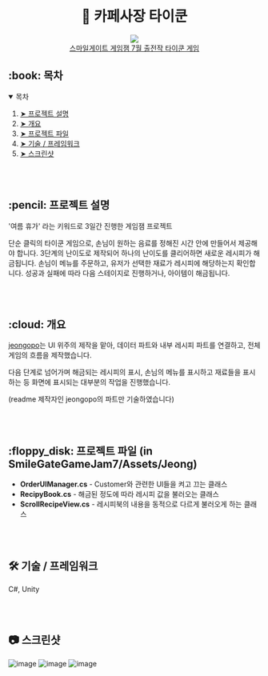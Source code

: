 <!-- HEADER --!>
  
<div align="center">
  <h1> 🍹 카페사장 타이쿤  </h1>
  <img src="https://user-images.githubusercontent.com/52280545/187597806-841897b1-c3b1-4b2b-99e8-531fecb983db.png"/><br>
  <a href="https://indie.onstove.com/ko/games/518/">스마일게이트 게임잼 7월 출전작 타이쿤 게임</a>
</div>

<!-- Contents --!>
<h2 id="table-of-contents"> :book: 목차 </h2>

<details open="open">
  <summary>목차</summary>
  <ol>
    <li><a href="#about-the-project"> ➤ 프로젝트 설명 </a></li>
    <li><a href="#overview"> ➤ 개요 </a></li>
    <li><a href="#project-files-description"> ➤ 프로젝트 파일 </a></li>
    <li><a href="#tech/framwork-used"> ➤ 기술 / 프레임워크</a></li>
    <li><a href="#screen-shot"> ➤ 스크린샷</a></li>
  </ol>
</details>

<br><br>
<!-- ABOUT THE PROJECT -->
<h2 id="about-the-project"> :pencil: 프로젝트 설명 </h2>
<p align="justify"> '여름 휴가' 라는 키워드로 3일간 진행한 게임잼 프로젝트 </p>
<p> 단순 클릭의 타이쿤 게임으로, 손님이 원하는 음료를 정해진 시간 안에 만들어서 제공해야 합니다. 3단계의 난이도로 제작되어 하나의 난이도를 클리어하면 새로운 레시피가 해금됩니다. 손님이 메뉴를 주문하고, 유저가 선택한 재료가 레시피에 해당하는지 확인합니다. 성공과 실패에 따라 다음 스테이지로 진행하거나, 아이템이 해금됩니다. </p>


<br><br>

<!-- OVERVIEW -->
<h2 id="overview"> :cloud: 개요 </h2>

<p align="justify"> 
  <a href="">jeongopo</a>는 UI 위주의 제작을 맡아, 데이터 파트와 내부 레시피 파트를 연결하고, 전체 게임의 흐름을 제작했습니다. 
</p>
<p> 다음 단계로 넘어가며 해금되는 레시피의 표시, 손님의 메뉴를 표시하고 재료들을 표시하는 등 화면에 표시되는 대부분의 작업을 진행했습니다.
</p>
(readme 제작자인 jeongopo의 파트만 기술하였습니다)

<br><br>
<!-- PROJECT FILES DESCRIPTION -->
<h2 id="project-files-description"> :floppy_disk: 프로젝트 파일 (in SmileGateGameJam7/Assets/Jeong) </h2>

<ul>
  <li><b>OrderUIManager.cs</b> - Customer와 관련한 UI들을 켜고 끄는 클래스</li>
  <li><b>RecipyBook.cs</b> - 해금된 정도에 따라 레시피 값을 불러오는 클래스 </li>
  <li><b>ScrollRecipeView.cs</b> - 레시피북의 내용을 동적으로 다르게 불러오게 하는 클래스</li>
</ul>

<br><br>
<!--TECH/FRAMEWORK-->
<h2 id="tech/framwork-used"> 🛠 기술 / 프레임워크</h2>

C#, Unity

<br><br>
<!--SCREENSHOT-->
<h2 id="screen-shot"> 📷 스크린샷</h2>

![image](https://user-images.githubusercontent.com/52280545/187614568-e3c7b252-4a3e-4873-8904-93ffeb403882.png)
![image](https://user-images.githubusercontent.com/52280545/187614586-5b9b3f29-5702-4bfa-a5a6-294762d268aa.png)
![image](https://user-images.githubusercontent.com/52280545/187614606-19e0f55e-ff80-4522-8a92-b7ec8f099bea.png)



